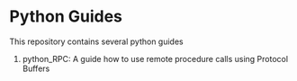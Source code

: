 # Python Guides

This repository contains several python guides

1. python_RPC: A guide how to use remote procedure calls using Protocol Buffers
